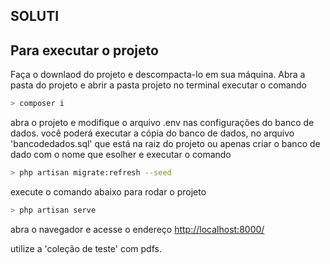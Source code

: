 ## SOLUTI


## Para executar o projeto
Faça o downlaod do projeto e descompacta-lo em sua máquina.
Abra a pasta do projeto e abrir a pasta projeto no terminal
executar o comando
```bash
> composer i
```
abra o projeto e modifique o arquivo .env nas configurações do banco de dados.
você poderá executar a cópia do banco de dados, no arquivo 'bancodedados.sql' que está na raiz do projeto ou apenas criar o banco de dado com o nome que esolher e executar o comando

```bash
> php artisan migrate:refresh --seed
```
execute o comando abaixo para rodar o projeto

```bash
> php artisan serve
```

abra o navegador e acesse o endereço <a href="http://localhost:8000/">http://localhost:8000/</a>

utilize a 'coleção de teste' com pdfs.